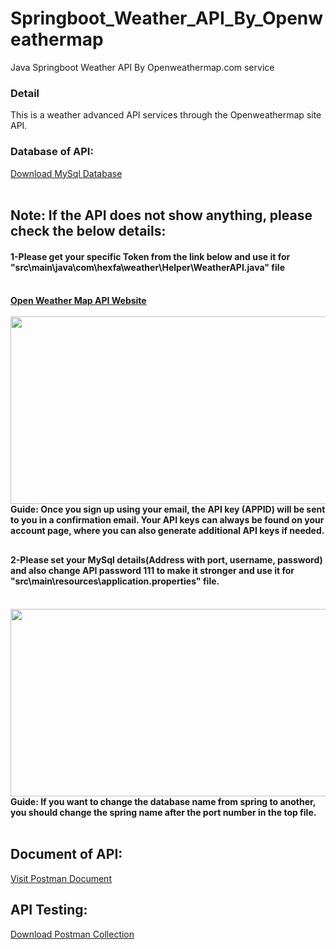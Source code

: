 # Springboot_Weather_API_By_Openweathermap
Java Springboot Weather API By Openweathermap.com service

<h3>Detail</h3>
This is a weather advanced API services through the Openweathermap site API.
<br>
<h3> Database of API:</h3>
<a href="https://hexfa.com/my-git-doc/weather/git-files/spring.sql">Download MySql Database</a>
<br>
<br>
<h2>Note: If the API does not show anything, please check the below details:</h2>
<h4>1-Please get your specific Token from the link below and use it for "src\main\java\com\hexfa\weather\Helper\WeatherAPI.java" file<h4>
<br>
<a href="https://home.openweathermap.org/users/sign_up">Open Weather Map API Website</a>
<br>
<br>
<img src="https://hexfa.com/my-git-doc/weather/git-files/weather-api.jpg" width="700" height="300" />
<br>
Guide: Once you sign up using your email, the API key (APPID) will be sent to you in a confirmation email. Your API keys can always be found on your account page, where you can also generate additional API keys if needed.
<br>
 <h2></h2>
  <h2></h2>
<h4>2-Please set your MySql details(Address with port, username, password) and also change API password 111 to make it stronger and use it for "src\main\resources\application.properties" file.<h4>
<br>
<img src="https://hexfa.com/my-git-doc/weather/git-files/spring-config.jpg" width="700" height="300" />
<br>
Guide: If you want to change the database name from spring to another, you should change the spring name after the port number in the top file.

<br>
<br>
<h2> Document of API:</h2>
<a href="https://hexfa.com/my-git-doc/weather">Visit Postman Document</a>

<h2> API Testing:</h2>
<a href="https://hexfa.com/my-git-doc/weather/git-files/WeatherForecast.postman_collection.json">Download Postman Collection</a>

